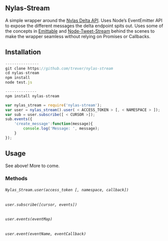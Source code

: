 ## Nylas-Stream

A simple wrapper around the [Nylas Delta API](https://nylas.com/docs/api#deltas). Uses Node’s EventEmitter API to expose the different messages the delta endpoint spits out. Uses some of the concepts in [Emittable](https://github.com/trever/emittable) and [Node-Tweet-Stream](https://github.com/SpiderStrategies/node-tweet-stream) behind the scenes to make the wrapper seamless without relying on Promises or Callbacks.

## Installation

``` javascript
---------------
git clone https://github.com/trever/nylas-stream
cd nylas-stream
npm install
node test.js

--------------
npm install nylas-stream

var nylas_stream = require('nylas-stream');
var user = nylas_stream().user( < ACCESS_TOKEN > [, < NAMESPACE > ]);                                          
var sub = user.subscribe([ < CURSOR >]);
sub.events({
	'create_message':function(message){
    	console.log('Message: ', message);                              
	}
});
```



## Usage

See above! More to come.

### Methods

###### `Nylas_Stream.user(access_token [, namespace, callback])`

###### `user.subscribe([cursor, events])`



###### `user.events(eventMap)`



###### `user.event(eventName, eventCallback)`

